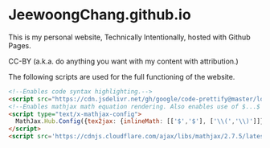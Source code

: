 # JeewoongChang.github.io
This is my personal website, Technically Intentionally, hosted with Github Pages.

CC-BY (a.k.a. do anything you want with my content with attribution.)

The following scripts are used for the full functioning of the website.

```html
<!--Enables code syntax highlighting.-->
<script src="https://cdn.jsdelivr.net/gh/google/code-prettify@master/loader/run_prettify.js"></script>
<!--Enables mathjax math equation rendering. Also enables use of $...$ inline syntax.-->
<script type="text/x-mathjax-config">
  MathJax.Hub.Config({tex2jax: {inlineMath: [['$','$'], ['\\(','\\)']]}});
</script>
<script src='https://cdnjs.cloudflare.com/ajax/libs/mathjax/2.7.5/latest.js?config=TeX-MML-AM_CHTML' async></script>
```
